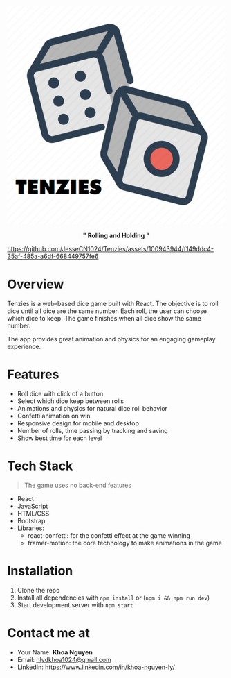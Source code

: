 <center>

<img src="assets/images/2023-10-09-18-37-10.png" />

**" Rolling and Holding "**
</center>


https://github.com/JesseCN1024/Tenzies/assets/100943944/f149ddc4-35af-485a-a6df-668449757fe6


# Overview
Tenzies is a web-based dice game built with React. The objective is to roll dice until all dice are the same number. Each roll, the user can choose which dice to keep. The game finishes when all dice show the same number.

The app provides great animation and physics for an engaging gameplay experience.

# Features 
* Roll dice with click of a button
* Select which dice keep between rolls
* Animations and physics for natural dice roll behavior
* Confetti animation on win
* Responsive design for mobile and desktop
* Number of rolls, time passing by tracking and saving
* Show best time for each level


# Tech Stack
> The game uses no back-end features
* React
* JavaScript
* HTML/CSS
* Bootstrap
* Libraries: 
  * react-confetti: for the confetti effect at the game winning
  * framer-motion: the core technology to make animations in the game

# Installation 
1. Clone the repo
2. Install all dependencies with `npm install` or (`npm i && npm run dev`)
3. Start development server with `npm start`

# Contact me at
* Your Name: **Khoa Nguyen**
* Email: nlydkhoa1024@gmail.com
* LinkedIn: https://www.linkedin.com/in/khoa-nguyen-ly/
